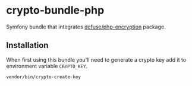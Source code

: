 crypto-bundle-php
=============

Symfony bundle that integrates [defuse/php-encryption](https://github.com/defuse/php-encryption) package.


## Installation
When first using this bundle you'll need to generate a crypto key add it to environment variable `CRYPTO_KEY`.

```bash
vendor/bin/crypto-create-key
```
